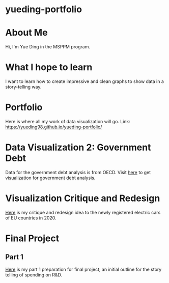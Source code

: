 # yueding-portfolio
# About Me
Hi, I'm Yue Ding in the MSPPM program. 

# What I hope to learn
I want to learn how to create impressive and clean graphs to show data in a story-telling way. 

# Portfolio
Here is where all my work of data visualization will go. Link: https://yueding98.github.io/yueding-portfolio/

# Data Visualization 2: Government Debt
Data for the government debt analysis is from OECD. Visit [here](dataviz2.md) to get visualization for government debt analysis.

# Visualization Critique and Redesign
[Here](viz_critic_redesign.md) is my critique and redesign idea to the newly registered electric cars of EU countries in 2020.

# Final Project 
## Part 1
[Here](project_part1_yueding.md) is my part 1 preparation for final project, an initial outline for the story telling of spending on R&D. 
